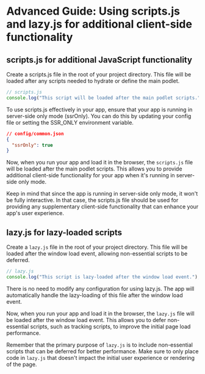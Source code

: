 # Advanced Guide: Using scripts.js and lazy.js for additional client-side functionality

## scripts.js for additional JavaScript functionality

Create a scripts.js file in the root of your project directory. This file will be loaded after any scripts needed to hydrate or define the main podlet.
```js
// scripts.js
console.log("This script will be loaded after the main podlet scripts.");
```
To use scripts.js effectively in your app, ensure that your app is running in server-side only mode (ssrOnly). You can do this by updating your config file or setting the SSR_ONLY environment variable.

```json
// config/common.json
{
  "ssrOnly": true
}
```

Now, when you run your app and load it in the browser, the `scripts.js` file will be loaded after the main podlet scripts. This allows you to provide additional client-side functionality for your app when it's running in server-side only mode.

Keep in mind that since the app is running in server-side only mode, it won't be fully interactive. In that case, the scripts.js file should be used for providing any supplementary client-side functionality that can enhance your app's user experience.

## lazy.js for lazy-loaded scripts

Create a `lazy.js` file in the root of your project directory. This file will be loaded after the window load event, allowing non-essential scripts to be deferred.

```js
// lazy.js
console.log("This script is lazy-loaded after the window load event.");
```

There is no need to modify any configuration for using lazy.js. The app will automatically handle the lazy-loading of this file after the window load event.

Now, when you run your app and load it in the browser, the `lazy.js` file will be loaded after the window load event. This allows you to defer non-essential scripts, such as tracking scripts, to improve the initial page load performance.

Remember that the primary purpose of `lazy.js` is to include non-essential scripts that can be deferred for better performance. Make sure to only place code in `lazy.js` that doesn't impact the initial user experience or rendering of the page.